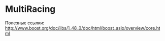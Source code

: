 MultiRacing
===========

Полезные ссылки:
http://www.boost.org/doc/libs/1_48_0/doc/html/boost_asio/overview/core.html
